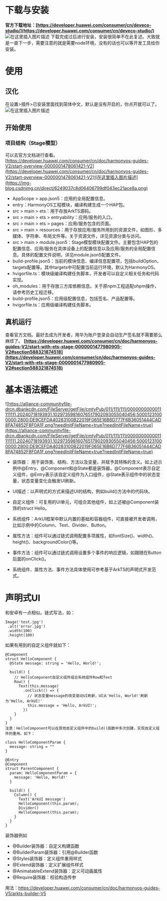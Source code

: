 # 下载与安装
**官方下载地址：[https://developer.huawei.com/consumer/cn/deveco-studio/](https://developer.huawei.com/consumer/cn/deveco-studio/)**
![在这里插入图片描述](https://img-blog.csdnimg.cn/direct/44ea16628707426c8af53f8fb575bf98.png)
下载完成过后进行安装，安装很简单不在此复述。大致就是一直下一步，需要注意的就是需要node环境，没有的话也可以等开发工具给你安装。
# 使用
## 汉化
在设置>插件>已安装里面找到简体中文，默认是没有开启的，你点开就可以了。
![在这里插入图片描述](https://img-blog.csdnimg.cn/direct/37a1cb8de88347b4840c10be3927cabd.png)
## 开始使用
### 项目结构（Stage模型）
可以去官方文档进行查看。
[https://developer.huawei.com/consumer/cn/doc/harmonyos-guides-V2/start-overview-0000001478061421-V2](https://developer.huawei.com/consumer/cn/doc/harmonyos-guides-V2/start-overview-0000001478061421-V2)![在这里插入图片描述](https://img-blog.csdnimg.cn/direct/6249037c8d06406799df043ec21ace8a.png)
- AppScope > app.json5：应用的全局配置信息。
- entry：HarmonyOS工程模块，编译构建生成一个HAP包。
- src > main > ets：用于存放ArkTS源码。
- src > main > ets > entryability：应用/服务的入口。
- src > main > ets > pages：应用/服务包含的页面。
- src > main > resources：用于存放应用/服务所用到的资源文件，如图形、多媒体、字符串、布局文件等。关于资源文件，详见资源分类与访问。
- src > main > module.json5：Stage模型模块配置文件。主要包含HAP包的配置信息、应用/服务在具体设备上的配置信息以及应用/服务的全局配置信息。具体的配置文件说明，详见module.json5配置文件。
- build-profile.json5：当前的模块信息、编译信息配置项，包括buildOption、targets配置等。其中targets中可配置当前运行环境，默认为HarmonyOS。
- hvigorfile.ts：模块级编译构建任务脚本，开发者可以自定义相关任务和代码实现。
- oh_modules：用于存放三方库依赖信息。关于原npm工程适配ohpm操作，请参考历史工程迁移。
- build-profile.json5：应用级配置信息，包括签名、产品配置等。
- hvigorfile.ts：应用级编译构建任务脚本。
## 真机运行
查看官方文档。最好去成为开发者，用华为账户登录会自动生产签名就不需要那么麻烦了。
**[https://developer.huawei.com/consumer/cn/doc/harmonyos-guides-V2/start-with-ets-stage-0000001477980905-V2#section588321874518](https://developer.huawei.com/consumer/cn/doc/harmonyos-guides-V2/start-with-ets-stage-0000001477980905-V2#section588321874518)**

# 基本语法概述
![https://alliance-communityfile-drcn.dbankcdn.com/FileServer/getFile/cmtyPub/011/111/111/0000000000011111111.20240718193931.10297359816076517902093055040456:50001231000000:2800:DE9CEFDA40283100B22019F065E16B6D777F6B36051444CAD8FA74852F8F0A1F.png?needInitFileName=true?needInitFileName=true](https://alliance-communityfile-drcn.dbankcdn.com/FileServer/getFile/cmtyPub/011/111/111/0000000000011111111.20240718193931.10297359816076517902093055040456:50001231000000:2800:DE9CEFDA40283100B22019F065E16B6D777F6B36051444CAD8FA74852F8F0A1F.png?needInitFileName=true?needInitFileName=true)
- 装饰器： 用于装饰类、结构、方法以及变量，并赋予其特殊的含义。如上述示例中@Entry、@Component和@State都是装饰器，@Component表示自定义组件，@Entry表示该自定义组件为入口组件，@State表示组件中的状态变量，状态变量变化会触发UI刷新。

- UI描述：以声明式的方式来描述UI的结构，例如build()方法中的代码块。

- 自定义组件：可复用的UI单元，可组合其他组件，如上述被@Component装饰的struct Hello。

- 系统组件：ArkUI框架中默认内置的基础和容器组件，可直接被开发者调用，比如示例中的Column、Text、Divider、Button。

- 属性方法：组件可以通过链式调用配置多项属性，如fontSize()、width()、height()、backgroundColor()等。

- 事件方法：组件可以通过链式调用设置多个事件的响应逻辑，如跟随在Button后面的onClick()。

- 系统组件、属性方法、事件方法具体使用可参考基于ArkTS的声明式开发范式。

# 声明式UI
 和安卓有一点相似。链式写法，如：
 ```
 Image('test.jpg')
  .alt('error.jpg')    
  .width(100)    
  .height(100)
 ```
如果有用到的自定义组件就如下：
```
@Component
struct HelloComponent {
  @State message: string = 'Hello, World!';

  build() {
    // HelloComponent自定义组件组合系统组件Row和Text
    Row() {
      Text(this.message)
        .onClick(() => {
          // 状态变量message的改变驱动UI刷新，UI从'Hello, World!'刷新为'Hello, ArkUI!'
          this.message = 'Hello, ArkUI!';
        })
    }
  }
}
注意：HelloComponent可以在其他自定义组件中的build()函数中多次创建，实现自定义组件的重用。如下：

class HelloComponentParam {
  message: string = ""
}

@Entry
@Component
struct ParentComponent {
  param: HelloComponentParam = {
    message: 'Hello, World!'
  }

  build() {
    Column() {
      Text('ArkUI message')
      HelloComponent(this.param);
      Divider()
      HelloComponent(this.param);
    }
  }
}
```
装饰器例如
- @Builder装饰器：自定义构建函数
- @BuilderParam装饰器：引用@Builder函数
- @Styles装饰器：定义组件重用样式
- @Extend装饰器：定义扩展组件样式
- @AnimatableExtend装饰器：定义可动画属性
- @Require装饰器：校验构造传参

用法：https://developer.huawei.com/consumer/cn/doc/harmonyos-guides-V5/arkts-builder-V5